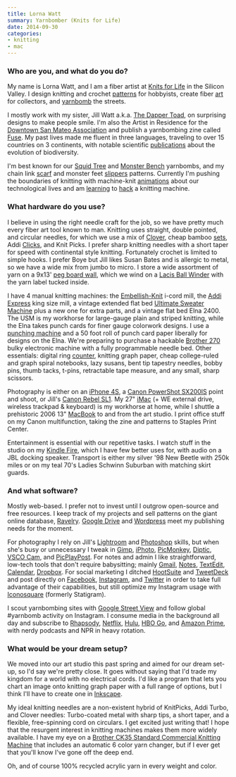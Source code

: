 ```yaml
---
title: Lorna Watt
summary: Yarnbomber (Knits for Life)
date: 2014-09-30
categories:
- knitting
- mac
---
```


### Who are you, and what do you do?

My name is Lorna Watt, and I am a fiber artist at [Knits for Life](http://knitsforlife.com/ "Lorna's website.") in the Silicon Valley. I design knitting and crochet [patterns](https://www.etsy.com/shop/knitsforlife/ "Lorna's Etsy account.") for hobbyists, create fiber [art](http://www.ravelry.com/projects/KnitsForLife/momento-mori/ "Lorna's Ravelry project, 'Momento mori.'") for collectors, and [yarnbomb](http://knitsforlife.com/yarn-bombs/ "The Knits for Life page on yarnbombing.") the streets.

I mostly work with my sister, Jill Watt a.k.a. [The Dapper Toad](http://www.dappertoad.com/ "Jill's website."), on surprising designs to make people smile. I'm also the Artist in Residence for the [Downtown San Mateo Association](http://dsma.org/downtown-art-project/ "The website for San Mateo's Downtown Art Project.") and publish a yarnbombing zine called [Fuse](https://www.facebook.com/fusezine "The Facebook page for the Fuse yarnbombing zine."). My past lives made me fluent in three languages, traveling to over 15 countries on 3 continents, with notable scientific [publications](https://www.linkedin.com/in/lornawatt "Loran's LinkedIn profile.") about the evolution of biodiversity.

I'm best known for our [Squid Tree](http://knitsforlife.com/2013/09/11/new-squid-tree-yarnbomb/ "Lorna's post about their Squid Tree yarnbombing project.") and [Monster Bench](http://knitsforlife.com/2014/04/20/new-buttmunches-yarnbomb-monster-benches-at-the-ferry-building/ "Lorna's post about their Monster Bench yarnbombing project.") yarnbombs, and my chain link [scarf](http://www.ravelry.com/patterns/library/crochet-chain-link-scarf/ "Lorna's chain-link pattern on Ravelry.") and monster feet [slippers](http://www.ravelry.com/patterns/library/monster-slippers-2 "Lorna's monster feet pattern on Ravelry.") patterns. Currently I'm pushing the boundaries of knitting with machine-knit [animations](http://instagram.com/p/pfD3YTGe5q/ "Lorna's knitting animation on Instagram.") about our technological lives and am [learning](http://www.meetup.com/machineknit-103/ "The Meetup for the South Bay Machine Knitting Group.") to [hack](https://www.youtube.com/watch?v=GhnTSWMMtdU "A YouTube video for hacking the Brother KH-930e knitting machine.") a knitting machine.

### What hardware do you use?

I believe in using the right needle craft for the job, so we have pretty much every fiber art tool known to man. Knitting uses straight, double pointed, and circular needles, for which we use a mix of [Clover][takumi], cheap bamboo [sets][carbonized-patina-9-inch-double-point], Addi [Clicks][click], and Knit Picks. I prefer sharp knitting needles with a short taper for speed with continental style knitting. Fortunately crochet is limited to simple hooks. I prefer Boye but Jill likes Susan Bates and is allergic to metal, so we have a wide mix from jumbo to micro. I store a wide assortment of yarn on a 9x13' [peg board wall](http://knitsforlife.com/2013/03/26/the-worlds-best-yarn-storage-idea/ "Lorna's post about their peg board wall."), which we wind on a [Lacis Ball Winder][yarn-ball-winder-mo17] with the yarn label tucked inside.

I have 4 manual knitting machines: the [Embellish-Knit][] i-cord mill, the [Addi Express][express] king size mill, a vintage extended flat bed [Ultimate Sweater Machine][ultimate-sweater-machine] plus a new one for extra parts, and a vintage flat bed Elna 2400. The USM is my workhorse for large-gauge plain and striped knitting, while the Elna takes punch cards for finer gauge colorwork designs. I use a [punching machine][pm10] and a 50 foot roll of punch card paper liberally for designs on the Elna. We're preparing to purchase a hackable [Brother 270][kh-270] bulky electronic machine with a fully programmable needle bed. Other essentials: digital ring [counter][hand-finger-tally-counter], knitting graph paper, cheap college-ruled and graph spiral notebooks, lazy susans, bent tip tapestry needles, bobby pins, thumb tacks, t-pins, retractable tape measure, and any small, sharp scissors.

Photography is either on an [iPhone 4S][iphone-4s], a [Canon PowerShot SX200IS][powershot-sx200is] point and shoot, or Jill's [Canon Rebel SL1][eos-100d]. My 27" [iMac][] (+ WE external drive, wireless trackpad & keyboard) is my workhorse at home, while I shuttle a prehistoric 2006 13" [MacBook][] to and from the art studio. I print office stuff on my Canon multifunction, taking the zine and patterns to Staples Print Center.

Entertainment is essential with our repetitive tasks. I watch stuff in the studio on my [Kindle Fire][kindle-fire], which I have few better uses for, with audio on a JBL docking speaker. Transport is either my silver '98 New Beetle with 250k miles or on my teal 70's Ladies Schwinn Suburban with matching skirt guards.

### And what software?

Mostly web-based. I prefer not to invest until I outgrow open-source and free resources. I keep track of my projects and sell patterns on the giant online database, [Ravelry][]. [Google Drive][google-drive] and [Wordpress][] meet my publishing needs for the moment.

For photography I rely on Jill's [Lightroom][] and [Photoshop][] skills, but when she's busy or unnecessary I tweak in [Gimp][], [iPhoto][], [PicMonkey][], [Diptic][diptic-ios], [VSCO Cam][vsco-ios], and [PicPlayPost][picplaypost-ios]. For notes and admin I like straightforward, low-tech tools that don't require babysitting; mainly [Gmail][], [Notes][], [TextEdit][], [Calendar][ical], [Dropbox][]. For social marketing I ditched [HootSuite][] and [TweetDeck][] and post directly on [Facebook](https://www.facebook.com/knitsforlife "Lorna's Facebook account."), [Instagram](http://instagram.com/knitsforlife "Lorna's Instagram account."), and [Twitter](https://twitter.com/KnitsforLife/ "Lorna's Twitter account.") in order to take full advantage of their capabilities, but still optimize my Instagram usage with [Iconosquare][] (formerly Statigram).

I scout yarnbombing sites with [Google Street View][google-street-view] and follow global #yarnbomb activity on Instagram. I consume media in the background all day and subscribe to [Rhapsody][], [Netflix][], [Hulu][], [HBO Go][hbo-go], and [Amazon Prime][amazon-prime], with nerdy podcasts and NPR in heavy rotation.

### What would be your dream setup?

We moved into our art studio this past spring and aimed for our dream set-up, so I'd say we're pretty close. It goes without saying that I'd trade my kingdom for a world with no electrical cords. I'd like a program that lets you chart an image onto knitting graph paper with a full range of options, but I think I'll have to create one in [Inkscape][].

My ideal knitting needles are a non-existent hybrid of KnitPicks, Addi Turbo, and Clover needles: Turbo-coated metal with sharp tips, a short taper, and a flexible, free-spinning cord on circulars. I get excited just writing that! I hope that the resurgent interest in knitting machines makes them more widely available. I have my eye on a [Brother CK35 Standard Commercial Knitting Machine][ck35] that includes an automatic 6 color yarn changer, but if I ever get that you'll know I've gone off the deep end.

Oh, and of course 100% recycled acrylic yarn in every weight and color.

[amazon-prime]: https://en.wikipedia.org/wiki/Amazon.com#Amazon_Prime "A membership service for Amazon."
[carbonized-patina-9-inch-double-point]: https://www.amazon.com/Stanwood-Needlecraft-Carbonized-Knitting-Needles/dp/B000OPEEGW "A set of bamboo knitting needles."
[ck35]: http://goodeys.tripod.com/goodeysknittingroom/id39.html "A commercial knitting machine."
[click]: http://www.skacelknitting.com/s.nl/sc.2/category.19664/.f "A set of interchangeable circle knitting needles."
[diptic-ios]: https://itunes.apple.com/us/app/diptic/id526546615 "A photo collage app."
[dropbox]: https://www.dropbox.com/ "Online syncing and storage."
[embellish-knit]: http://web.archive.org/web/20180126145919/http://www.bond-america.com:80/products/embellish-knit.html "A yarn spool-knitter."
[eos-100d]: https://en.wikipedia.org/wiki/Canon_EOS_100D "An 18 megapixel DSLR."
[express]: http://www.skacelknitting.com/s.nl/sc.2/category.27844/.f "A knitting machine."
[gimp]: https://www.gimp.org/ "An open-source image editor."
[gmail]: https://mail.google.com/mail/ "Web-based email."
[google-drive]: https://drive.google.com/ "A cloud storage service."
[google-street-view]: https://en.wikipedia.org/wiki/Google_Street_View "A map service for seeing panoramic images of a given location."
[hand-finger-tally-counter]: https://www.amazon.com/BestDealUSA-Finger-Counter-Digital-Electronic/dp/B0098DWFC6/ "A digital knitting counter worn on the finger."
[hbo-go]: https://en.wikipedia.org/wiki/HBO#HBO_Go "A streaming service for the HBO network."
[hootsuite]: https://hootsuite.com/ "A social media management service."
[hulu]: https://www.hulu.com/ "A TV streaming service."
[ical]: https://en.wikipedia.org/wiki/Calendar_(Apple) "The calendar software included with macOS."
[iconosquare]: https://pro.iconosquare.com/ "An analytics service for Instagram."
[imac]: https://www.apple.com/imac/ "An all-in-one computer."
[inkscape]: https://inkscape.org/en/ "An open-source vector graphics program."
[iphone-4s]: https://en.wikipedia.org/wiki/IPhone_4S "A smartphone."
[iphoto]: https://en.wikipedia.org/wiki/IPhoto "Photo management software for the Mac."
[kh-270]: http://web.archive.org/web/20201001052915/http://www.k2g2.org/wiki:brother_kh-270 "A sewing machine."
[kindle-fire]: https://www.amazon.com/Kindle-Fire-Amazon-Tablet/dp/B0051VVOB2 "An Android-based tablet."
[lightroom]: https://www.adobe.com/products/photoshop-lightroom.html "Photo management and editing software."
[macbook]: https://en.wikipedia.org/wiki/MacBook "A laptop."
[netflix]: http://web.archive.org/web/20221226033709/https://www.netflix.com/ "A movie rental and streaming service."
[notes]: https://en.wikipedia.org/wiki/Notes_(Apple) "A note-taking application included with Mac OS X."
[photoshop]: https://www.adobe.com/products/photoshop.html "A bitmap image editor."
[picmonkey]: https://www.picmonkey.com/ "A web-based image editor."
[picplaypost-ios]: https://itunes.apple.com/us/app/picplaypost/id498127541 "An app for creating photo and video stories."
[pm10]: https://www.youtube.com/watch?v=gBCz7ZRGfcQ "A punch card machine."
[powershot-sx200is]: https://www.amazon.com/Canon-PowerShot-SX200IS-Stabilized-Black/dp/B001SER45Q/ "A 12 megapixel point and shoot digital camera."
[ravelry]: https://www.ravelry.com/ "A social network for knitters and crocheters."
[rhapsody]: https://en.wikipedia.org/wiki/Rhapsody_(online_music_service) "A music streaming service."
[takumi]: https://www.clover-usa.com/c/takumi-bamboo-knitting-needles_takumi-needles "A group of knitting needles."
[textedit]: http://web.archive.org/web/20200525165141/https://support.apple.com/en-us/HT2523 "A text editor included with Mac OS X."
[tweetdeck]: https://about.twitter.com/products/tweetdeck "A multi-column Twitter client."
[ultimate-sweater-machine]: http://web.archive.org/web/20180323002632/http://www.bond-america.com:80/products/usm.html "A knitting machine."
[vsco-ios]: http://web.archive.org/web/20221211024023/https://apps.apple.com/app/vsco-cam/id588013838 "A camera app."
[wordpress]: https://wordpress.com/ "Weblog publishing software."
[yarn-ball-winder-mo17]: https://www.amazon.com/Lacis-Yarn-Ball-Winder-MO17/dp/B000WV5ZJS "A yarn ball winder."
